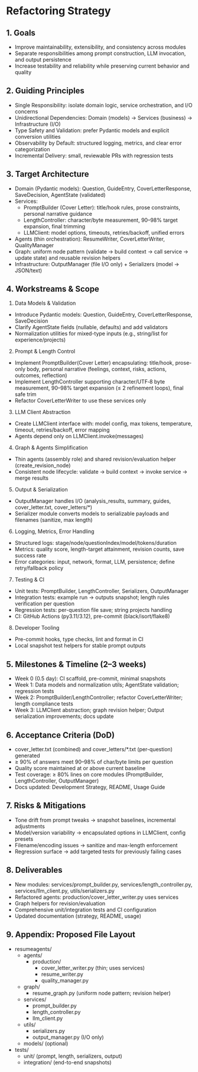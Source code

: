 # Refactoring Strategy

## 1. Goals
- Improve maintainability, extensibility, and consistency across modules
- Separate responsibilities among prompt construction, LLM invocation, and output persistence
- Increase testability and reliability while preserving current behavior and quality

## 2. Guiding Principles
- Single Responsibility: isolate domain logic, service orchestration, and I/O concerns
- Unidirectional Dependencies: Domain (models) → Services (business) → Infrastructure (I/O)
- Type Safety and Validation: prefer Pydantic models and explicit conversion utilities
- Observability by Default: structured logging, metrics, and clear error categorization
- Incremental Delivery: small, reviewable PRs with regression tests

## 3. Target Architecture
- Domain (Pydantic models): Question, GuideEntry, CoverLetterResponse, SaveDecision, AgentState (validated)
- Services:
  - PromptBuilder (Cover Letter): title/hook rules, prose constraints, personal narrative guidance
  - LengthController: character/byte measurement, 90–98% target expansion, final trimming
  - LLMClient: model options, timeouts, retries/backoff, unified errors
- Agents (thin orchestration): ResumeWriter, CoverLetterWriter, QualityManager
- Graph: uniform node pattern (validate → build context → call service → update state) and reusable revision helpers
- Infrastructure: OutputManager (file I/O only) + Serializers (model → JSON/text)

## 4. Workstreams & Scope
1) Data Models & Validation
- Introduce Pydantic models: Question, GuideEntry, CoverLetterResponse, SaveDecision
- Clarify AgentState fields (nullable, defaults) and add validators
- Normalization utilities for mixed-type inputs (e.g., string/list for experience/projects)

2) Prompt & Length Control
- Implement PromptBuilder(Cover Letter) encapsulating: title/hook, prose-only body, personal narrative (feelings, context, risks, actions, outcomes, reflection)
- Implement LengthController supporting character/UTF‑8 byte measurement, 90–98% target expansion (≤ 2 refinement loops), final safe trim
- Refactor CoverLetterWriter to use these services only

3) LLM Client Abstraction
- Create LLMClient interface with: model config, max tokens, temperature, timeout, retries/backoff, error mapping
- Agents depend only on LLMClient.invoke(messages)

4) Graph & Agents Simplification
- Thin agents (assembly role) and shared revision/evaluation helper (create_revision_node)
- Consistent node lifecycle: validate → build context → invoke service → merge results

5) Output & Serialization
- OutputManager handles I/O (analysis_results, summary, guides, cover_letter.txt, cover_letters/*)
- Serializer module converts models to serializable payloads and filenames (sanitize, max length)

6) Logging, Metrics, Error Handling
- Structured logs: stage/node/questionIndex/model/tokens/duration
- Metrics: quality score, length-target attainment, revision counts, save success rate
- Error categories: input, network, format, LLM, persistence; define retry/fallback policy

7) Testing & CI
- Unit tests: PromptBuilder, LengthController, Serializers, OutputManager
- Integration tests: example run → outputs snapshot; length rules verification per question
- Regression tests: per-question file save; string projects handling
- CI: GitHub Actions (py3.11/3.12), pre-commit (black/isort/flake8)

8) Developer Tooling
- Pre-commit hooks, type checks, lint and format in CI
- Local snapshot test helpers for stable prompt outputs

## 5. Milestones & Timeline (2–3 weeks)
- Week 0 (0.5 day): CI scaffold, pre-commit, minimal snapshots
- Week 1: Data models and normalization utils; AgentState validation; regression tests
- Week 2: PromptBuilder/LengthController; refactor CoverLetterWriter; length compliance tests
- Week 3: LLMClient abstraction; graph revision helper; Output serialization improvements; docs update

## 6. Acceptance Criteria (DoD)
- cover_letter.txt (combined) and cover_letters/*.txt (per-question) generated
- ≥ 90% of answers meet 90–98% of char/byte limits per question
- Quality score maintained at or above current baseline
- Test coverage: ≥ 80% lines on core modules (PromptBuilder, LengthController, OutputManager)
- Docs updated: Development Strategy, README, Usage Guide

## 7. Risks & Mitigations
- Tone drift from prompt tweaks → snapshot baselines, incremental adjustments
- Model/version variability → encapsulated options in LLMClient, config presets
- Filename/encoding issues → sanitize and max-length enforcement
- Regression surface → add targeted tests for previously failing cases

## 8. Deliverables
- New modules: services/prompt_builder.py, services/length_controller.py, services/llm_client.py, utils/serializers.py
- Refactored agents: production/cover_letter_writer.py uses services
- Graph helpers for revision/evaluation
- Comprehensive unit/integration tests and CI configuration
- Updated documentation (strategy, README, usage)

## 9. Appendix: Proposed File Layout
- resumeagents/
  - agents/
    - production/
      - cover_letter_writer.py (thin; uses services)
      - resume_writer.py
      - quality_manager.py
  - graph/
    - resume_graph.py (uniform node pattern; revision helper)
  - services/
    - prompt_builder.py
    - length_controller.py
    - llm_client.py
  - utils/
    - serializers.py
    - output_manager.py (I/O only)
  - models/ (optional)
- tests/
  - unit/ (prompt, length, serializers, output)
  - integration/ (end-to-end snapshots) 